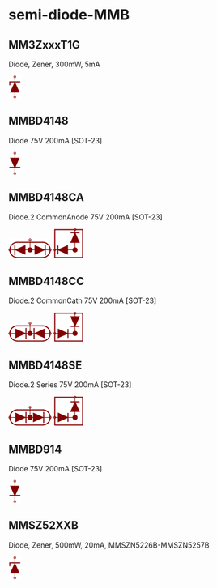 # semi-diode-MMB

## MM3ZxxxT1G
Diode, Zener, 300mW, 5mA

![MM3ZxxxT1G__1__1](/images/_semi__ZENER__1__1.png?raw=true) 

## MMBD4148
Diode 75V 200mA [SOT-23]

![MMBD4148__1__1](/images/semi-diode-Vishay__S1A__1__1.png?raw=true) 

## MMBD4148CA
Diode.2 CommonAnode 75V 200mA [SOT-23]

![MMBD4148CA__1__1](/images/_semi__DIODE-CA__1__1.png?raw=true) 
![MMBD4148CA__1__2](/images/_semi__DIODE-CA__1__2.png?raw=true) 

## MMBD4148CC
Diode.2 CommonCath 75V 200mA [SOT-23]

![MMBD4148CC__1__1](/images/_semi__DIODE-CK__1__1.png?raw=true) 
![MMBD4148CC__1__2](/images/_semi__DIODE-CK__1__2.png?raw=true) 

## MMBD4148SE
Diode.2 Series 75V 200mA [SOT-23]

![MMBD4148SE__1__1](/images/_semi__DIODE-SERIES__1__1.png?raw=true) 
![MMBD4148SE__1__2](/images/_semi__DIODE-SERIES__1__2.png?raw=true) 

## MMBD914
Diode 75V 200mA [SOT-23]

![MMBD914__1__1](/images/semi-diode-Vishay__S1A__1__1.png?raw=true) 

## MMSZ52XXB
Diode, Zener, 500mW, 20mA, MMSZN5226B-MMSZN5257B

![MMSZ52XXB__1__1](/images/_semi__ZENER__1__1.png?raw=true) 

